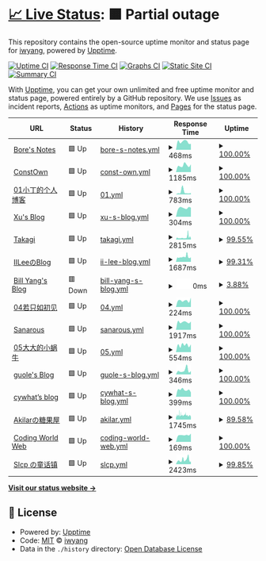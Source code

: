# [📈 Live Status](https://iwyang.github.io/check): <!--live status--> **🟧 Partial outage**

This repository contains the open-source uptime monitor and status page for [iwyang](https://iwyang.github.io), powered by [Upptime](https://github.com/upptime/upptime).

[![Uptime CI](https://github.com/iwyang/check/workflows/Uptime%20CI/badge.svg)](https://github.com/iwyang/check/actions?query=workflow%3A%22Uptime+CI%22)
[![Response Time CI](https://github.com/iwyang/check/workflows/Response%20Time%20CI/badge.svg)](https://github.com/iwyang/check/actions?query=workflow%3A%22Response+Time+CI%22)
[![Graphs CI](https://github.com/iwyang/check/workflows/Graphs%20CI/badge.svg)](https://github.com/iwyang/check/actions?query=workflow%3A%22Graphs+CI%22)
[![Static Site CI](https://github.com/iwyang/check/workflows/Static%20Site%20CI/badge.svg)](https://github.com/iwyang/check/actions?query=workflow%3A%22Static+Site+CI%22)
[![Summary CI](https://github.com/iwyang/check/workflows/Summary%20CI/badge.svg)](https://github.com/iwyang/check/actions?query=workflow%3A%22Summary+CI%22)

With [Upptime](https://upptime.js.org), you can get your own unlimited and free uptime monitor and status page, powered entirely by a GitHub repository. We use [Issues](https://github.com/iwyang/check/issues) as incident reports, [Actions](https://github.com/iwyang/check/actions) as uptime monitors, and [Pages](https://iwyang.github.io/check) for the status page.

<!--start: status pages-->
<!-- This summary is generated by Upptime (https://github.com/upptime/upptime) -->
<!-- Do not edit this manually, your changes will be overwritten -->
<!-- prettier-ignore -->
| URL | Status | History | Response Time | Uptime |
| --- | ------ | ------- | ------------- | ------ |
| <img alt="" src="https://favicons.githubusercontent.com/bore.vip" height="13"> [Bore's Notes](https://bore.vip) | 🟩 Up | [bore-s-notes.yml](https://github.com/iwyang/check/commits/HEAD/history/bore-s-notes.yml) | <details><summary><img alt="Response time graph" src="./graphs/bore-s-notes/response-time-week.png" height="20"> 468ms</summary><br><a href="https://iwyang.github.io/check/history/bore-s-notes"><img alt="Response time 514" src="https://img.shields.io/endpoint?url=https%3A%2F%2Fraw.githubusercontent.com%2Fiwyang%2Fcheck%2FHEAD%2Fapi%2Fbore-s-notes%2Fresponse-time.json"></a><br><a href="https://iwyang.github.io/check/history/bore-s-notes"><img alt="24-hour response time 349" src="https://img.shields.io/endpoint?url=https%3A%2F%2Fraw.githubusercontent.com%2Fiwyang%2Fcheck%2FHEAD%2Fapi%2Fbore-s-notes%2Fresponse-time-day.json"></a><br><a href="https://iwyang.github.io/check/history/bore-s-notes"><img alt="7-day response time 468" src="https://img.shields.io/endpoint?url=https%3A%2F%2Fraw.githubusercontent.com%2Fiwyang%2Fcheck%2FHEAD%2Fapi%2Fbore-s-notes%2Fresponse-time-week.json"></a><br><a href="https://iwyang.github.io/check/history/bore-s-notes"><img alt="30-day response time 470" src="https://img.shields.io/endpoint?url=https%3A%2F%2Fraw.githubusercontent.com%2Fiwyang%2Fcheck%2FHEAD%2Fapi%2Fbore-s-notes%2Fresponse-time-month.json"></a><br><a href="https://iwyang.github.io/check/history/bore-s-notes"><img alt="1-year response time 514" src="https://img.shields.io/endpoint?url=https%3A%2F%2Fraw.githubusercontent.com%2Fiwyang%2Fcheck%2FHEAD%2Fapi%2Fbore-s-notes%2Fresponse-time-year.json"></a></details> | <details><summary><a href="https://iwyang.github.io/check/history/bore-s-notes">100.00%</a></summary><a href="https://iwyang.github.io/check/history/bore-s-notes"><img alt="All-time uptime 99.90%" src="https://img.shields.io/endpoint?url=https%3A%2F%2Fraw.githubusercontent.com%2Fiwyang%2Fcheck%2FHEAD%2Fapi%2Fbore-s-notes%2Fuptime.json"></a><br><a href="https://iwyang.github.io/check/history/bore-s-notes"><img alt="24-hour uptime 100.00%" src="https://img.shields.io/endpoint?url=https%3A%2F%2Fraw.githubusercontent.com%2Fiwyang%2Fcheck%2FHEAD%2Fapi%2Fbore-s-notes%2Fuptime-day.json"></a><br><a href="https://iwyang.github.io/check/history/bore-s-notes"><img alt="7-day uptime 100.00%" src="https://img.shields.io/endpoint?url=https%3A%2F%2Fraw.githubusercontent.com%2Fiwyang%2Fcheck%2FHEAD%2Fapi%2Fbore-s-notes%2Fuptime-week.json"></a><br><a href="https://iwyang.github.io/check/history/bore-s-notes"><img alt="30-day uptime 100.00%" src="https://img.shields.io/endpoint?url=https%3A%2F%2Fraw.githubusercontent.com%2Fiwyang%2Fcheck%2FHEAD%2Fapi%2Fbore-s-notes%2Fuptime-month.json"></a><br><a href="https://iwyang.github.io/check/history/bore-s-notes"><img alt="1-year uptime 99.90%" src="https://img.shields.io/endpoint?url=https%3A%2F%2Fraw.githubusercontent.com%2Fiwyang%2Fcheck%2FHEAD%2Fapi%2Fbore-s-notes%2Fuptime-year.json"></a></details>
| <img alt="" src="https://favicons.githubusercontent.com/blog.juanertu.com" height="13"> [ConstOwn](https://blog.juanertu.com) | 🟩 Up | [const-own.yml](https://github.com/iwyang/check/commits/HEAD/history/const-own.yml) | <details><summary><img alt="Response time graph" src="./graphs/const-own/response-time-week.png" height="20"> 1185ms</summary><br><a href="https://iwyang.github.io/check/history/const-own"><img alt="Response time 1438" src="https://img.shields.io/endpoint?url=https%3A%2F%2Fraw.githubusercontent.com%2Fiwyang%2Fcheck%2FHEAD%2Fapi%2Fconst-own%2Fresponse-time.json"></a><br><a href="https://iwyang.github.io/check/history/const-own"><img alt="24-hour response time 1364" src="https://img.shields.io/endpoint?url=https%3A%2F%2Fraw.githubusercontent.com%2Fiwyang%2Fcheck%2FHEAD%2Fapi%2Fconst-own%2Fresponse-time-day.json"></a><br><a href="https://iwyang.github.io/check/history/const-own"><img alt="7-day response time 1185" src="https://img.shields.io/endpoint?url=https%3A%2F%2Fraw.githubusercontent.com%2Fiwyang%2Fcheck%2FHEAD%2Fapi%2Fconst-own%2Fresponse-time-week.json"></a><br><a href="https://iwyang.github.io/check/history/const-own"><img alt="30-day response time 1400" src="https://img.shields.io/endpoint?url=https%3A%2F%2Fraw.githubusercontent.com%2Fiwyang%2Fcheck%2FHEAD%2Fapi%2Fconst-own%2Fresponse-time-month.json"></a><br><a href="https://iwyang.github.io/check/history/const-own"><img alt="1-year response time 1438" src="https://img.shields.io/endpoint?url=https%3A%2F%2Fraw.githubusercontent.com%2Fiwyang%2Fcheck%2FHEAD%2Fapi%2Fconst-own%2Fresponse-time-year.json"></a></details> | <details><summary><a href="https://iwyang.github.io/check/history/const-own">100.00%</a></summary><a href="https://iwyang.github.io/check/history/const-own"><img alt="All-time uptime 99.96%" src="https://img.shields.io/endpoint?url=https%3A%2F%2Fraw.githubusercontent.com%2Fiwyang%2Fcheck%2FHEAD%2Fapi%2Fconst-own%2Fuptime.json"></a><br><a href="https://iwyang.github.io/check/history/const-own"><img alt="24-hour uptime 100.00%" src="https://img.shields.io/endpoint?url=https%3A%2F%2Fraw.githubusercontent.com%2Fiwyang%2Fcheck%2FHEAD%2Fapi%2Fconst-own%2Fuptime-day.json"></a><br><a href="https://iwyang.github.io/check/history/const-own"><img alt="7-day uptime 100.00%" src="https://img.shields.io/endpoint?url=https%3A%2F%2Fraw.githubusercontent.com%2Fiwyang%2Fcheck%2FHEAD%2Fapi%2Fconst-own%2Fuptime-week.json"></a><br><a href="https://iwyang.github.io/check/history/const-own"><img alt="30-day uptime 100.00%" src="https://img.shields.io/endpoint?url=https%3A%2F%2Fraw.githubusercontent.com%2Fiwyang%2Fcheck%2FHEAD%2Fapi%2Fconst-own%2Fuptime-month.json"></a><br><a href="https://iwyang.github.io/check/history/const-own"><img alt="1-year uptime 99.96%" src="https://img.shields.io/endpoint?url=https%3A%2F%2Fraw.githubusercontent.com%2Fiwyang%2Fcheck%2FHEAD%2Fapi%2Fconst-own%2Fuptime-year.json"></a></details>
| <img alt="" src="https://favicons.githubusercontent.com/tding.top" height="13"> [01小丁的个人博客](https://tding.top) | 🟩 Up | [01.yml](https://github.com/iwyang/check/commits/HEAD/history/01.yml) | <details><summary><img alt="Response time graph" src="./graphs/01/response-time-week.png" height="20"> 783ms</summary><br><a href="https://iwyang.github.io/check/history/01"><img alt="Response time 367" src="https://img.shields.io/endpoint?url=https%3A%2F%2Fraw.githubusercontent.com%2Fiwyang%2Fcheck%2FHEAD%2Fapi%2F01%2Fresponse-time.json"></a><br><a href="https://iwyang.github.io/check/history/01"><img alt="24-hour response time 468" src="https://img.shields.io/endpoint?url=https%3A%2F%2Fraw.githubusercontent.com%2Fiwyang%2Fcheck%2FHEAD%2Fapi%2F01%2Fresponse-time-day.json"></a><br><a href="https://iwyang.github.io/check/history/01"><img alt="7-day response time 783" src="https://img.shields.io/endpoint?url=https%3A%2F%2Fraw.githubusercontent.com%2Fiwyang%2Fcheck%2FHEAD%2Fapi%2F01%2Fresponse-time-week.json"></a><br><a href="https://iwyang.github.io/check/history/01"><img alt="30-day response time 454" src="https://img.shields.io/endpoint?url=https%3A%2F%2Fraw.githubusercontent.com%2Fiwyang%2Fcheck%2FHEAD%2Fapi%2F01%2Fresponse-time-month.json"></a><br><a href="https://iwyang.github.io/check/history/01"><img alt="1-year response time 367" src="https://img.shields.io/endpoint?url=https%3A%2F%2Fraw.githubusercontent.com%2Fiwyang%2Fcheck%2FHEAD%2Fapi%2F01%2Fresponse-time-year.json"></a></details> | <details><summary><a href="https://iwyang.github.io/check/history/01">100.00%</a></summary><a href="https://iwyang.github.io/check/history/01"><img alt="All-time uptime 100.00%" src="https://img.shields.io/endpoint?url=https%3A%2F%2Fraw.githubusercontent.com%2Fiwyang%2Fcheck%2FHEAD%2Fapi%2F01%2Fuptime.json"></a><br><a href="https://iwyang.github.io/check/history/01"><img alt="24-hour uptime 100.00%" src="https://img.shields.io/endpoint?url=https%3A%2F%2Fraw.githubusercontent.com%2Fiwyang%2Fcheck%2FHEAD%2Fapi%2F01%2Fuptime-day.json"></a><br><a href="https://iwyang.github.io/check/history/01"><img alt="7-day uptime 100.00%" src="https://img.shields.io/endpoint?url=https%3A%2F%2Fraw.githubusercontent.com%2Fiwyang%2Fcheck%2FHEAD%2Fapi%2F01%2Fuptime-week.json"></a><br><a href="https://iwyang.github.io/check/history/01"><img alt="30-day uptime 100.00%" src="https://img.shields.io/endpoint?url=https%3A%2F%2Fraw.githubusercontent.com%2Fiwyang%2Fcheck%2FHEAD%2Fapi%2F01%2Fuptime-month.json"></a><br><a href="https://iwyang.github.io/check/history/01"><img alt="1-year uptime 100.00%" src="https://img.shields.io/endpoint?url=https%3A%2F%2Fraw.githubusercontent.com%2Fiwyang%2Fcheck%2FHEAD%2Fapi%2F01%2Fuptime-year.json"></a></details>
| <img alt="" src="https://favicons.githubusercontent.com/hasaik.com" height="13"> [Xu's Blog](https://hasaik.com) | 🟩 Up | [xu-s-blog.yml](https://github.com/iwyang/check/commits/HEAD/history/xu-s-blog.yml) | <details><summary><img alt="Response time graph" src="./graphs/xu-s-blog/response-time-week.png" height="20"> 304ms</summary><br><a href="https://iwyang.github.io/check/history/xu-s-blog"><img alt="Response time 368" src="https://img.shields.io/endpoint?url=https%3A%2F%2Fraw.githubusercontent.com%2Fiwyang%2Fcheck%2FHEAD%2Fapi%2Fxu-s-blog%2Fresponse-time.json"></a><br><a href="https://iwyang.github.io/check/history/xu-s-blog"><img alt="24-hour response time 317" src="https://img.shields.io/endpoint?url=https%3A%2F%2Fraw.githubusercontent.com%2Fiwyang%2Fcheck%2FHEAD%2Fapi%2Fxu-s-blog%2Fresponse-time-day.json"></a><br><a href="https://iwyang.github.io/check/history/xu-s-blog"><img alt="7-day response time 304" src="https://img.shields.io/endpoint?url=https%3A%2F%2Fraw.githubusercontent.com%2Fiwyang%2Fcheck%2FHEAD%2Fapi%2Fxu-s-blog%2Fresponse-time-week.json"></a><br><a href="https://iwyang.github.io/check/history/xu-s-blog"><img alt="30-day response time 298" src="https://img.shields.io/endpoint?url=https%3A%2F%2Fraw.githubusercontent.com%2Fiwyang%2Fcheck%2FHEAD%2Fapi%2Fxu-s-blog%2Fresponse-time-month.json"></a><br><a href="https://iwyang.github.io/check/history/xu-s-blog"><img alt="1-year response time 368" src="https://img.shields.io/endpoint?url=https%3A%2F%2Fraw.githubusercontent.com%2Fiwyang%2Fcheck%2FHEAD%2Fapi%2Fxu-s-blog%2Fresponse-time-year.json"></a></details> | <details><summary><a href="https://iwyang.github.io/check/history/xu-s-blog">100.00%</a></summary><a href="https://iwyang.github.io/check/history/xu-s-blog"><img alt="All-time uptime 99.98%" src="https://img.shields.io/endpoint?url=https%3A%2F%2Fraw.githubusercontent.com%2Fiwyang%2Fcheck%2FHEAD%2Fapi%2Fxu-s-blog%2Fuptime.json"></a><br><a href="https://iwyang.github.io/check/history/xu-s-blog"><img alt="24-hour uptime 100.00%" src="https://img.shields.io/endpoint?url=https%3A%2F%2Fraw.githubusercontent.com%2Fiwyang%2Fcheck%2FHEAD%2Fapi%2Fxu-s-blog%2Fuptime-day.json"></a><br><a href="https://iwyang.github.io/check/history/xu-s-blog"><img alt="7-day uptime 100.00%" src="https://img.shields.io/endpoint?url=https%3A%2F%2Fraw.githubusercontent.com%2Fiwyang%2Fcheck%2FHEAD%2Fapi%2Fxu-s-blog%2Fuptime-week.json"></a><br><a href="https://iwyang.github.io/check/history/xu-s-blog"><img alt="30-day uptime 100.00%" src="https://img.shields.io/endpoint?url=https%3A%2F%2Fraw.githubusercontent.com%2Fiwyang%2Fcheck%2FHEAD%2Fapi%2Fxu-s-blog%2Fuptime-month.json"></a><br><a href="https://iwyang.github.io/check/history/xu-s-blog"><img alt="1-year uptime 99.98%" src="https://img.shields.io/endpoint?url=https%3A%2F%2Fraw.githubusercontent.com%2Fiwyang%2Fcheck%2FHEAD%2Fapi%2Fxu-s-blog%2Fuptime-year.json"></a></details>
| <img alt="" src="https://favicons.githubusercontent.com/lixingyong.com" height="13"> [Takagi](https://lixingyong.com) | 🟩 Up | [takagi.yml](https://github.com/iwyang/check/commits/HEAD/history/takagi.yml) | <details><summary><img alt="Response time graph" src="./graphs/takagi/response-time-week.png" height="20"> 2815ms</summary><br><a href="https://iwyang.github.io/check/history/takagi"><img alt="Response time 2154" src="https://img.shields.io/endpoint?url=https%3A%2F%2Fraw.githubusercontent.com%2Fiwyang%2Fcheck%2FHEAD%2Fapi%2Ftakagi%2Fresponse-time.json"></a><br><a href="https://iwyang.github.io/check/history/takagi"><img alt="24-hour response time 1714" src="https://img.shields.io/endpoint?url=https%3A%2F%2Fraw.githubusercontent.com%2Fiwyang%2Fcheck%2FHEAD%2Fapi%2Ftakagi%2Fresponse-time-day.json"></a><br><a href="https://iwyang.github.io/check/history/takagi"><img alt="7-day response time 2815" src="https://img.shields.io/endpoint?url=https%3A%2F%2Fraw.githubusercontent.com%2Fiwyang%2Fcheck%2FHEAD%2Fapi%2Ftakagi%2Fresponse-time-week.json"></a><br><a href="https://iwyang.github.io/check/history/takagi"><img alt="30-day response time 2261" src="https://img.shields.io/endpoint?url=https%3A%2F%2Fraw.githubusercontent.com%2Fiwyang%2Fcheck%2FHEAD%2Fapi%2Ftakagi%2Fresponse-time-month.json"></a><br><a href="https://iwyang.github.io/check/history/takagi"><img alt="1-year response time 2154" src="https://img.shields.io/endpoint?url=https%3A%2F%2Fraw.githubusercontent.com%2Fiwyang%2Fcheck%2FHEAD%2Fapi%2Ftakagi%2Fresponse-time-year.json"></a></details> | <details><summary><a href="https://iwyang.github.io/check/history/takagi">99.55%</a></summary><a href="https://iwyang.github.io/check/history/takagi"><img alt="All-time uptime 97.31%" src="https://img.shields.io/endpoint?url=https%3A%2F%2Fraw.githubusercontent.com%2Fiwyang%2Fcheck%2FHEAD%2Fapi%2Ftakagi%2Fuptime.json"></a><br><a href="https://iwyang.github.io/check/history/takagi"><img alt="24-hour uptime 100.00%" src="https://img.shields.io/endpoint?url=https%3A%2F%2Fraw.githubusercontent.com%2Fiwyang%2Fcheck%2FHEAD%2Fapi%2Ftakagi%2Fuptime-day.json"></a><br><a href="https://iwyang.github.io/check/history/takagi"><img alt="7-day uptime 99.55%" src="https://img.shields.io/endpoint?url=https%3A%2F%2Fraw.githubusercontent.com%2Fiwyang%2Fcheck%2FHEAD%2Fapi%2Ftakagi%2Fuptime-week.json"></a><br><a href="https://iwyang.github.io/check/history/takagi"><img alt="30-day uptime 99.39%" src="https://img.shields.io/endpoint?url=https%3A%2F%2Fraw.githubusercontent.com%2Fiwyang%2Fcheck%2FHEAD%2Fapi%2Ftakagi%2Fuptime-month.json"></a><br><a href="https://iwyang.github.io/check/history/takagi"><img alt="1-year uptime 97.31%" src="https://img.shields.io/endpoint?url=https%3A%2F%2Fraw.githubusercontent.com%2Fiwyang%2Fcheck%2FHEAD%2Fapi%2Ftakagi%2Fuptime-year.json"></a></details>
| <img alt="" src="https://favicons.githubusercontent.com/www.iilee.cn" height="13"> [IILeeのBlog](https://www.iilee.cn) | 🟩 Up | [ii-lee-blog.yml](https://github.com/iwyang/check/commits/HEAD/history/ii-lee-blog.yml) | <details><summary><img alt="Response time graph" src="./graphs/ii-lee-blog/response-time-week.png" height="20"> 1687ms</summary><br><a href="https://iwyang.github.io/check/history/ii-lee-blog"><img alt="Response time 1860" src="https://img.shields.io/endpoint?url=https%3A%2F%2Fraw.githubusercontent.com%2Fiwyang%2Fcheck%2FHEAD%2Fapi%2Fii-lee-blog%2Fresponse-time.json"></a><br><a href="https://iwyang.github.io/check/history/ii-lee-blog"><img alt="24-hour response time 1552" src="https://img.shields.io/endpoint?url=https%3A%2F%2Fraw.githubusercontent.com%2Fiwyang%2Fcheck%2FHEAD%2Fapi%2Fii-lee-blog%2Fresponse-time-day.json"></a><br><a href="https://iwyang.github.io/check/history/ii-lee-blog"><img alt="7-day response time 1687" src="https://img.shields.io/endpoint?url=https%3A%2F%2Fraw.githubusercontent.com%2Fiwyang%2Fcheck%2FHEAD%2Fapi%2Fii-lee-blog%2Fresponse-time-week.json"></a><br><a href="https://iwyang.github.io/check/history/ii-lee-blog"><img alt="30-day response time 1831" src="https://img.shields.io/endpoint?url=https%3A%2F%2Fraw.githubusercontent.com%2Fiwyang%2Fcheck%2FHEAD%2Fapi%2Fii-lee-blog%2Fresponse-time-month.json"></a><br><a href="https://iwyang.github.io/check/history/ii-lee-blog"><img alt="1-year response time 1860" src="https://img.shields.io/endpoint?url=https%3A%2F%2Fraw.githubusercontent.com%2Fiwyang%2Fcheck%2FHEAD%2Fapi%2Fii-lee-blog%2Fresponse-time-year.json"></a></details> | <details><summary><a href="https://iwyang.github.io/check/history/ii-lee-blog">99.31%</a></summary><a href="https://iwyang.github.io/check/history/ii-lee-blog"><img alt="All-time uptime 99.72%" src="https://img.shields.io/endpoint?url=https%3A%2F%2Fraw.githubusercontent.com%2Fiwyang%2Fcheck%2FHEAD%2Fapi%2Fii-lee-blog%2Fuptime.json"></a><br><a href="https://iwyang.github.io/check/history/ii-lee-blog"><img alt="24-hour uptime 100.00%" src="https://img.shields.io/endpoint?url=https%3A%2F%2Fraw.githubusercontent.com%2Fiwyang%2Fcheck%2FHEAD%2Fapi%2Fii-lee-blog%2Fuptime-day.json"></a><br><a href="https://iwyang.github.io/check/history/ii-lee-blog"><img alt="7-day uptime 99.31%" src="https://img.shields.io/endpoint?url=https%3A%2F%2Fraw.githubusercontent.com%2Fiwyang%2Fcheck%2FHEAD%2Fapi%2Fii-lee-blog%2Fuptime-week.json"></a><br><a href="https://iwyang.github.io/check/history/ii-lee-blog"><img alt="30-day uptime 99.76%" src="https://img.shields.io/endpoint?url=https%3A%2F%2Fraw.githubusercontent.com%2Fiwyang%2Fcheck%2FHEAD%2Fapi%2Fii-lee-blog%2Fuptime-month.json"></a><br><a href="https://iwyang.github.io/check/history/ii-lee-blog"><img alt="1-year uptime 99.72%" src="https://img.shields.io/endpoint?url=https%3A%2F%2Fraw.githubusercontent.com%2Fiwyang%2Fcheck%2FHEAD%2Fapi%2Fii-lee-blog%2Fuptime-year.json"></a></details>
| <img alt="" src="https://favicons.githubusercontent.com/blog.bill.moe" height="13"> [Bill Yang's Blog](https://blog.bill.moe) | 🟥 Down | [bill-yang-s-blog.yml](https://github.com/iwyang/check/commits/HEAD/history/bill-yang-s-blog.yml) | <details><summary><img alt="Response time graph" src="./graphs/bill-yang-s-blog/response-time-week.png" height="20"> 0ms</summary><br><a href="https://iwyang.github.io/check/history/bill-yang-s-blog"><img alt="Response time 1227" src="https://img.shields.io/endpoint?url=https%3A%2F%2Fraw.githubusercontent.com%2Fiwyang%2Fcheck%2FHEAD%2Fapi%2Fbill-yang-s-blog%2Fresponse-time.json"></a><br><a href="https://iwyang.github.io/check/history/bill-yang-s-blog"><img alt="24-hour response time 0" src="https://img.shields.io/endpoint?url=https%3A%2F%2Fraw.githubusercontent.com%2Fiwyang%2Fcheck%2FHEAD%2Fapi%2Fbill-yang-s-blog%2Fresponse-time-day.json"></a><br><a href="https://iwyang.github.io/check/history/bill-yang-s-blog"><img alt="7-day response time 0" src="https://img.shields.io/endpoint?url=https%3A%2F%2Fraw.githubusercontent.com%2Fiwyang%2Fcheck%2FHEAD%2Fapi%2Fbill-yang-s-blog%2Fresponse-time-week.json"></a><br><a href="https://iwyang.github.io/check/history/bill-yang-s-blog"><img alt="30-day response time 1235" src="https://img.shields.io/endpoint?url=https%3A%2F%2Fraw.githubusercontent.com%2Fiwyang%2Fcheck%2FHEAD%2Fapi%2Fbill-yang-s-blog%2Fresponse-time-month.json"></a><br><a href="https://iwyang.github.io/check/history/bill-yang-s-blog"><img alt="1-year response time 1227" src="https://img.shields.io/endpoint?url=https%3A%2F%2Fraw.githubusercontent.com%2Fiwyang%2Fcheck%2FHEAD%2Fapi%2Fbill-yang-s-blog%2Fresponse-time-year.json"></a></details> | <details><summary><a href="https://iwyang.github.io/check/history/bill-yang-s-blog">3.88%</a></summary><a href="https://iwyang.github.io/check/history/bill-yang-s-blog"><img alt="All-time uptime 79.70%" src="https://img.shields.io/endpoint?url=https%3A%2F%2Fraw.githubusercontent.com%2Fiwyang%2Fcheck%2FHEAD%2Fapi%2Fbill-yang-s-blog%2Fuptime.json"></a><br><a href="https://iwyang.github.io/check/history/bill-yang-s-blog"><img alt="24-hour uptime 0.00%" src="https://img.shields.io/endpoint?url=https%3A%2F%2Fraw.githubusercontent.com%2Fiwyang%2Fcheck%2FHEAD%2Fapi%2Fbill-yang-s-blog%2Fuptime-day.json"></a><br><a href="https://iwyang.github.io/check/history/bill-yang-s-blog"><img alt="7-day uptime 3.88%" src="https://img.shields.io/endpoint?url=https%3A%2F%2Fraw.githubusercontent.com%2Fiwyang%2Fcheck%2FHEAD%2Fapi%2Fbill-yang-s-blog%2Fuptime-week.json"></a><br><a href="https://iwyang.github.io/check/history/bill-yang-s-blog"><img alt="30-day uptime 77.88%" src="https://img.shields.io/endpoint?url=https%3A%2F%2Fraw.githubusercontent.com%2Fiwyang%2Fcheck%2FHEAD%2Fapi%2Fbill-yang-s-blog%2Fuptime-month.json"></a><br><a href="https://iwyang.github.io/check/history/bill-yang-s-blog"><img alt="1-year uptime 79.70%" src="https://img.shields.io/endpoint?url=https%3A%2F%2Fraw.githubusercontent.com%2Fiwyang%2Fcheck%2FHEAD%2Fapi%2Fbill-yang-s-blog%2Fuptime-year.json"></a></details>
| <img alt="" src="https://favicons.githubusercontent.com/joyli.net.cn" height="13"> [04若只如初见](https://joyli.net.cn) | 🟩 Up | [04.yml](https://github.com/iwyang/check/commits/HEAD/history/04.yml) | <details><summary><img alt="Response time graph" src="./graphs/04/response-time-week.png" height="20"> 224ms</summary><br><a href="https://iwyang.github.io/check/history/04"><img alt="Response time 317" src="https://img.shields.io/endpoint?url=https%3A%2F%2Fraw.githubusercontent.com%2Fiwyang%2Fcheck%2FHEAD%2Fapi%2F04%2Fresponse-time.json"></a><br><a href="https://iwyang.github.io/check/history/04"><img alt="24-hour response time 317" src="https://img.shields.io/endpoint?url=https%3A%2F%2Fraw.githubusercontent.com%2Fiwyang%2Fcheck%2FHEAD%2Fapi%2F04%2Fresponse-time-day.json"></a><br><a href="https://iwyang.github.io/check/history/04"><img alt="7-day response time 224" src="https://img.shields.io/endpoint?url=https%3A%2F%2Fraw.githubusercontent.com%2Fiwyang%2Fcheck%2FHEAD%2Fapi%2F04%2Fresponse-time-week.json"></a><br><a href="https://iwyang.github.io/check/history/04"><img alt="30-day response time 330" src="https://img.shields.io/endpoint?url=https%3A%2F%2Fraw.githubusercontent.com%2Fiwyang%2Fcheck%2FHEAD%2Fapi%2F04%2Fresponse-time-month.json"></a><br><a href="https://iwyang.github.io/check/history/04"><img alt="1-year response time 317" src="https://img.shields.io/endpoint?url=https%3A%2F%2Fraw.githubusercontent.com%2Fiwyang%2Fcheck%2FHEAD%2Fapi%2F04%2Fresponse-time-year.json"></a></details> | <details><summary><a href="https://iwyang.github.io/check/history/04">100.00%</a></summary><a href="https://iwyang.github.io/check/history/04"><img alt="All-time uptime 100.00%" src="https://img.shields.io/endpoint?url=https%3A%2F%2Fraw.githubusercontent.com%2Fiwyang%2Fcheck%2FHEAD%2Fapi%2F04%2Fuptime.json"></a><br><a href="https://iwyang.github.io/check/history/04"><img alt="24-hour uptime 100.00%" src="https://img.shields.io/endpoint?url=https%3A%2F%2Fraw.githubusercontent.com%2Fiwyang%2Fcheck%2FHEAD%2Fapi%2F04%2Fuptime-day.json"></a><br><a href="https://iwyang.github.io/check/history/04"><img alt="7-day uptime 100.00%" src="https://img.shields.io/endpoint?url=https%3A%2F%2Fraw.githubusercontent.com%2Fiwyang%2Fcheck%2FHEAD%2Fapi%2F04%2Fuptime-week.json"></a><br><a href="https://iwyang.github.io/check/history/04"><img alt="30-day uptime 100.00%" src="https://img.shields.io/endpoint?url=https%3A%2F%2Fraw.githubusercontent.com%2Fiwyang%2Fcheck%2FHEAD%2Fapi%2F04%2Fuptime-month.json"></a><br><a href="https://iwyang.github.io/check/history/04"><img alt="1-year uptime 100.00%" src="https://img.shields.io/endpoint?url=https%3A%2F%2Fraw.githubusercontent.com%2Fiwyang%2Fcheck%2FHEAD%2Fapi%2F04%2Fuptime-year.json"></a></details>
| <img alt="" src="https://favicons.githubusercontent.com/bestzuo.cn" height="13"> [Sanarous](https://bestzuo.cn) | 🟩 Up | [sanarous.yml](https://github.com/iwyang/check/commits/HEAD/history/sanarous.yml) | <details><summary><img alt="Response time graph" src="./graphs/sanarous/response-time-week.png" height="20"> 1917ms</summary><br><a href="https://iwyang.github.io/check/history/sanarous"><img alt="Response time 1980" src="https://img.shields.io/endpoint?url=https%3A%2F%2Fraw.githubusercontent.com%2Fiwyang%2Fcheck%2FHEAD%2Fapi%2Fsanarous%2Fresponse-time.json"></a><br><a href="https://iwyang.github.io/check/history/sanarous"><img alt="24-hour response time 2022" src="https://img.shields.io/endpoint?url=https%3A%2F%2Fraw.githubusercontent.com%2Fiwyang%2Fcheck%2FHEAD%2Fapi%2Fsanarous%2Fresponse-time-day.json"></a><br><a href="https://iwyang.github.io/check/history/sanarous"><img alt="7-day response time 1917" src="https://img.shields.io/endpoint?url=https%3A%2F%2Fraw.githubusercontent.com%2Fiwyang%2Fcheck%2FHEAD%2Fapi%2Fsanarous%2Fresponse-time-week.json"></a><br><a href="https://iwyang.github.io/check/history/sanarous"><img alt="30-day response time 2015" src="https://img.shields.io/endpoint?url=https%3A%2F%2Fraw.githubusercontent.com%2Fiwyang%2Fcheck%2FHEAD%2Fapi%2Fsanarous%2Fresponse-time-month.json"></a><br><a href="https://iwyang.github.io/check/history/sanarous"><img alt="1-year response time 1980" src="https://img.shields.io/endpoint?url=https%3A%2F%2Fraw.githubusercontent.com%2Fiwyang%2Fcheck%2FHEAD%2Fapi%2Fsanarous%2Fresponse-time-year.json"></a></details> | <details><summary><a href="https://iwyang.github.io/check/history/sanarous">100.00%</a></summary><a href="https://iwyang.github.io/check/history/sanarous"><img alt="All-time uptime 99.90%" src="https://img.shields.io/endpoint?url=https%3A%2F%2Fraw.githubusercontent.com%2Fiwyang%2Fcheck%2FHEAD%2Fapi%2Fsanarous%2Fuptime.json"></a><br><a href="https://iwyang.github.io/check/history/sanarous"><img alt="24-hour uptime 100.00%" src="https://img.shields.io/endpoint?url=https%3A%2F%2Fraw.githubusercontent.com%2Fiwyang%2Fcheck%2FHEAD%2Fapi%2Fsanarous%2Fuptime-day.json"></a><br><a href="https://iwyang.github.io/check/history/sanarous"><img alt="7-day uptime 100.00%" src="https://img.shields.io/endpoint?url=https%3A%2F%2Fraw.githubusercontent.com%2Fiwyang%2Fcheck%2FHEAD%2Fapi%2Fsanarous%2Fuptime-week.json"></a><br><a href="https://iwyang.github.io/check/history/sanarous"><img alt="30-day uptime 99.89%" src="https://img.shields.io/endpoint?url=https%3A%2F%2Fraw.githubusercontent.com%2Fiwyang%2Fcheck%2FHEAD%2Fapi%2Fsanarous%2Fuptime-month.json"></a><br><a href="https://iwyang.github.io/check/history/sanarous"><img alt="1-year uptime 99.90%" src="https://img.shields.io/endpoint?url=https%3A%2F%2Fraw.githubusercontent.com%2Fiwyang%2Fcheck%2FHEAD%2Fapi%2Fsanarous%2Fuptime-year.json"></a></details>
| <img alt="" src="https://favicons.githubusercontent.com/eallion.com" height="13"> [05大大的小蜗牛](https://eallion.com) | 🟩 Up | [05.yml](https://github.com/iwyang/check/commits/HEAD/history/05.yml) | <details><summary><img alt="Response time graph" src="./graphs/05/response-time-week.png" height="20"> 554ms</summary><br><a href="https://iwyang.github.io/check/history/05"><img alt="Response time 397" src="https://img.shields.io/endpoint?url=https%3A%2F%2Fraw.githubusercontent.com%2Fiwyang%2Fcheck%2FHEAD%2Fapi%2F05%2Fresponse-time.json"></a><br><a href="https://iwyang.github.io/check/history/05"><img alt="24-hour response time 602" src="https://img.shields.io/endpoint?url=https%3A%2F%2Fraw.githubusercontent.com%2Fiwyang%2Fcheck%2FHEAD%2Fapi%2F05%2Fresponse-time-day.json"></a><br><a href="https://iwyang.github.io/check/history/05"><img alt="7-day response time 554" src="https://img.shields.io/endpoint?url=https%3A%2F%2Fraw.githubusercontent.com%2Fiwyang%2Fcheck%2FHEAD%2Fapi%2F05%2Fresponse-time-week.json"></a><br><a href="https://iwyang.github.io/check/history/05"><img alt="30-day response time 322" src="https://img.shields.io/endpoint?url=https%3A%2F%2Fraw.githubusercontent.com%2Fiwyang%2Fcheck%2FHEAD%2Fapi%2F05%2Fresponse-time-month.json"></a><br><a href="https://iwyang.github.io/check/history/05"><img alt="1-year response time 397" src="https://img.shields.io/endpoint?url=https%3A%2F%2Fraw.githubusercontent.com%2Fiwyang%2Fcheck%2FHEAD%2Fapi%2F05%2Fresponse-time-year.json"></a></details> | <details><summary><a href="https://iwyang.github.io/check/history/05">100.00%</a></summary><a href="https://iwyang.github.io/check/history/05"><img alt="All-time uptime 99.98%" src="https://img.shields.io/endpoint?url=https%3A%2F%2Fraw.githubusercontent.com%2Fiwyang%2Fcheck%2FHEAD%2Fapi%2F05%2Fuptime.json"></a><br><a href="https://iwyang.github.io/check/history/05"><img alt="24-hour uptime 100.00%" src="https://img.shields.io/endpoint?url=https%3A%2F%2Fraw.githubusercontent.com%2Fiwyang%2Fcheck%2FHEAD%2Fapi%2F05%2Fuptime-day.json"></a><br><a href="https://iwyang.github.io/check/history/05"><img alt="7-day uptime 100.00%" src="https://img.shields.io/endpoint?url=https%3A%2F%2Fraw.githubusercontent.com%2Fiwyang%2Fcheck%2FHEAD%2Fapi%2F05%2Fuptime-week.json"></a><br><a href="https://iwyang.github.io/check/history/05"><img alt="30-day uptime 100.00%" src="https://img.shields.io/endpoint?url=https%3A%2F%2Fraw.githubusercontent.com%2Fiwyang%2Fcheck%2FHEAD%2Fapi%2F05%2Fuptime-month.json"></a><br><a href="https://iwyang.github.io/check/history/05"><img alt="1-year uptime 99.98%" src="https://img.shields.io/endpoint?url=https%3A%2F%2Fraw.githubusercontent.com%2Fiwyang%2Fcheck%2FHEAD%2Fapi%2F05%2Fuptime-year.json"></a></details>
| <img alt="" src="https://favicons.githubusercontent.com/guole.fun" height="13"> [guole's Blog](https://guole.fun) | 🟩 Up | [guole-s-blog.yml](https://github.com/iwyang/check/commits/HEAD/history/guole-s-blog.yml) | <details><summary><img alt="Response time graph" src="./graphs/guole-s-blog/response-time-week.png" height="20"> 346ms</summary><br><a href="https://iwyang.github.io/check/history/guole-s-blog"><img alt="Response time 316" src="https://img.shields.io/endpoint?url=https%3A%2F%2Fraw.githubusercontent.com%2Fiwyang%2Fcheck%2FHEAD%2Fapi%2Fguole-s-blog%2Fresponse-time.json"></a><br><a href="https://iwyang.github.io/check/history/guole-s-blog"><img alt="24-hour response time 284" src="https://img.shields.io/endpoint?url=https%3A%2F%2Fraw.githubusercontent.com%2Fiwyang%2Fcheck%2FHEAD%2Fapi%2Fguole-s-blog%2Fresponse-time-day.json"></a><br><a href="https://iwyang.github.io/check/history/guole-s-blog"><img alt="7-day response time 346" src="https://img.shields.io/endpoint?url=https%3A%2F%2Fraw.githubusercontent.com%2Fiwyang%2Fcheck%2FHEAD%2Fapi%2Fguole-s-blog%2Fresponse-time-week.json"></a><br><a href="https://iwyang.github.io/check/history/guole-s-blog"><img alt="30-day response time 274" src="https://img.shields.io/endpoint?url=https%3A%2F%2Fraw.githubusercontent.com%2Fiwyang%2Fcheck%2FHEAD%2Fapi%2Fguole-s-blog%2Fresponse-time-month.json"></a><br><a href="https://iwyang.github.io/check/history/guole-s-blog"><img alt="1-year response time 316" src="https://img.shields.io/endpoint?url=https%3A%2F%2Fraw.githubusercontent.com%2Fiwyang%2Fcheck%2FHEAD%2Fapi%2Fguole-s-blog%2Fresponse-time-year.json"></a></details> | <details><summary><a href="https://iwyang.github.io/check/history/guole-s-blog">100.00%</a></summary><a href="https://iwyang.github.io/check/history/guole-s-blog"><img alt="All-time uptime 100.00%" src="https://img.shields.io/endpoint?url=https%3A%2F%2Fraw.githubusercontent.com%2Fiwyang%2Fcheck%2FHEAD%2Fapi%2Fguole-s-blog%2Fuptime.json"></a><br><a href="https://iwyang.github.io/check/history/guole-s-blog"><img alt="24-hour uptime 100.00%" src="https://img.shields.io/endpoint?url=https%3A%2F%2Fraw.githubusercontent.com%2Fiwyang%2Fcheck%2FHEAD%2Fapi%2Fguole-s-blog%2Fuptime-day.json"></a><br><a href="https://iwyang.github.io/check/history/guole-s-blog"><img alt="7-day uptime 100.00%" src="https://img.shields.io/endpoint?url=https%3A%2F%2Fraw.githubusercontent.com%2Fiwyang%2Fcheck%2FHEAD%2Fapi%2Fguole-s-blog%2Fuptime-week.json"></a><br><a href="https://iwyang.github.io/check/history/guole-s-blog"><img alt="30-day uptime 100.00%" src="https://img.shields.io/endpoint?url=https%3A%2F%2Fraw.githubusercontent.com%2Fiwyang%2Fcheck%2FHEAD%2Fapi%2Fguole-s-blog%2Fuptime-month.json"></a><br><a href="https://iwyang.github.io/check/history/guole-s-blog"><img alt="1-year uptime 100.00%" src="https://img.shields.io/endpoint?url=https%3A%2F%2Fraw.githubusercontent.com%2Fiwyang%2Fcheck%2FHEAD%2Fapi%2Fguole-s-blog%2Fuptime-year.json"></a></details>
| <img alt="" src="https://favicons.githubusercontent.com/cywhat.cn" height="13"> [cywhat’s blog](https://cywhat.cn) | 🟩 Up | [cywhat-s-blog.yml](https://github.com/iwyang/check/commits/HEAD/history/cywhat-s-blog.yml) | <details><summary><img alt="Response time graph" src="./graphs/cywhat-s-blog/response-time-week.png" height="20"> 399ms</summary><br><a href="https://iwyang.github.io/check/history/cywhat-s-blog"><img alt="Response time 415" src="https://img.shields.io/endpoint?url=https%3A%2F%2Fraw.githubusercontent.com%2Fiwyang%2Fcheck%2FHEAD%2Fapi%2Fcywhat-s-blog%2Fresponse-time.json"></a><br><a href="https://iwyang.github.io/check/history/cywhat-s-blog"><img alt="24-hour response time 256" src="https://img.shields.io/endpoint?url=https%3A%2F%2Fraw.githubusercontent.com%2Fiwyang%2Fcheck%2FHEAD%2Fapi%2Fcywhat-s-blog%2Fresponse-time-day.json"></a><br><a href="https://iwyang.github.io/check/history/cywhat-s-blog"><img alt="7-day response time 399" src="https://img.shields.io/endpoint?url=https%3A%2F%2Fraw.githubusercontent.com%2Fiwyang%2Fcheck%2FHEAD%2Fapi%2Fcywhat-s-blog%2Fresponse-time-week.json"></a><br><a href="https://iwyang.github.io/check/history/cywhat-s-blog"><img alt="30-day response time 402" src="https://img.shields.io/endpoint?url=https%3A%2F%2Fraw.githubusercontent.com%2Fiwyang%2Fcheck%2FHEAD%2Fapi%2Fcywhat-s-blog%2Fresponse-time-month.json"></a><br><a href="https://iwyang.github.io/check/history/cywhat-s-blog"><img alt="1-year response time 415" src="https://img.shields.io/endpoint?url=https%3A%2F%2Fraw.githubusercontent.com%2Fiwyang%2Fcheck%2FHEAD%2Fapi%2Fcywhat-s-blog%2Fresponse-time-year.json"></a></details> | <details><summary><a href="https://iwyang.github.io/check/history/cywhat-s-blog">100.00%</a></summary><a href="https://iwyang.github.io/check/history/cywhat-s-blog"><img alt="All-time uptime 92.22%" src="https://img.shields.io/endpoint?url=https%3A%2F%2Fraw.githubusercontent.com%2Fiwyang%2Fcheck%2FHEAD%2Fapi%2Fcywhat-s-blog%2Fuptime.json"></a><br><a href="https://iwyang.github.io/check/history/cywhat-s-blog"><img alt="24-hour uptime 100.00%" src="https://img.shields.io/endpoint?url=https%3A%2F%2Fraw.githubusercontent.com%2Fiwyang%2Fcheck%2FHEAD%2Fapi%2Fcywhat-s-blog%2Fuptime-day.json"></a><br><a href="https://iwyang.github.io/check/history/cywhat-s-blog"><img alt="7-day uptime 100.00%" src="https://img.shields.io/endpoint?url=https%3A%2F%2Fraw.githubusercontent.com%2Fiwyang%2Fcheck%2FHEAD%2Fapi%2Fcywhat-s-blog%2Fuptime-week.json"></a><br><a href="https://iwyang.github.io/check/history/cywhat-s-blog"><img alt="30-day uptime 100.00%" src="https://img.shields.io/endpoint?url=https%3A%2F%2Fraw.githubusercontent.com%2Fiwyang%2Fcheck%2FHEAD%2Fapi%2Fcywhat-s-blog%2Fuptime-month.json"></a><br><a href="https://iwyang.github.io/check/history/cywhat-s-blog"><img alt="1-year uptime 92.22%" src="https://img.shields.io/endpoint?url=https%3A%2F%2Fraw.githubusercontent.com%2Fiwyang%2Fcheck%2FHEAD%2Fapi%2Fcywhat-s-blog%2Fuptime-year.json"></a></details>
| <img alt="" src="https://favicons.githubusercontent.com/akilar.top" height="13"> [Akilarの糖果屋](https://akilar.top) | 🟩 Up | [akilar.yml](https://github.com/iwyang/check/commits/HEAD/history/akilar.yml) | <details><summary><img alt="Response time graph" src="./graphs/akilar/response-time-week.png" height="20"> 1745ms</summary><br><a href="https://iwyang.github.io/check/history/akilar"><img alt="Response time 1667" src="https://img.shields.io/endpoint?url=https%3A%2F%2Fraw.githubusercontent.com%2Fiwyang%2Fcheck%2FHEAD%2Fapi%2Fakilar%2Fresponse-time.json"></a><br><a href="https://iwyang.github.io/check/history/akilar"><img alt="24-hour response time 1509" src="https://img.shields.io/endpoint?url=https%3A%2F%2Fraw.githubusercontent.com%2Fiwyang%2Fcheck%2FHEAD%2Fapi%2Fakilar%2Fresponse-time-day.json"></a><br><a href="https://iwyang.github.io/check/history/akilar"><img alt="7-day response time 1745" src="https://img.shields.io/endpoint?url=https%3A%2F%2Fraw.githubusercontent.com%2Fiwyang%2Fcheck%2FHEAD%2Fapi%2Fakilar%2Fresponse-time-week.json"></a><br><a href="https://iwyang.github.io/check/history/akilar"><img alt="30-day response time 1663" src="https://img.shields.io/endpoint?url=https%3A%2F%2Fraw.githubusercontent.com%2Fiwyang%2Fcheck%2FHEAD%2Fapi%2Fakilar%2Fresponse-time-month.json"></a><br><a href="https://iwyang.github.io/check/history/akilar"><img alt="1-year response time 1667" src="https://img.shields.io/endpoint?url=https%3A%2F%2Fraw.githubusercontent.com%2Fiwyang%2Fcheck%2FHEAD%2Fapi%2Fakilar%2Fresponse-time-year.json"></a></details> | <details><summary><a href="https://iwyang.github.io/check/history/akilar">89.58%</a></summary><a href="https://iwyang.github.io/check/history/akilar"><img alt="All-time uptime 96.22%" src="https://img.shields.io/endpoint?url=https%3A%2F%2Fraw.githubusercontent.com%2Fiwyang%2Fcheck%2FHEAD%2Fapi%2Fakilar%2Fuptime.json"></a><br><a href="https://iwyang.github.io/check/history/akilar"><img alt="24-hour uptime 41.08%" src="https://img.shields.io/endpoint?url=https%3A%2F%2Fraw.githubusercontent.com%2Fiwyang%2Fcheck%2FHEAD%2Fapi%2Fakilar%2Fuptime-day.json"></a><br><a href="https://iwyang.github.io/check/history/akilar"><img alt="7-day uptime 89.58%" src="https://img.shields.io/endpoint?url=https%3A%2F%2Fraw.githubusercontent.com%2Fiwyang%2Fcheck%2FHEAD%2Fapi%2Fakilar%2Fuptime-week.json"></a><br><a href="https://iwyang.github.io/check/history/akilar"><img alt="30-day uptime 96.07%" src="https://img.shields.io/endpoint?url=https%3A%2F%2Fraw.githubusercontent.com%2Fiwyang%2Fcheck%2FHEAD%2Fapi%2Fakilar%2Fuptime-month.json"></a><br><a href="https://iwyang.github.io/check/history/akilar"><img alt="1-year uptime 96.22%" src="https://img.shields.io/endpoint?url=https%3A%2F%2Fraw.githubusercontent.com%2Fiwyang%2Fcheck%2FHEAD%2Fapi%2Fakilar%2Fuptime-year.json"></a></details>
| <img alt="" src="https://favicons.githubusercontent.com/codingworldweb.blogspot.com" height="13"> [Coding World Web](https://codingworldweb.blogspot.com/) | 🟩 Up | [coding-world-web.yml](https://github.com/iwyang/check/commits/HEAD/history/coding-world-web.yml) | <details><summary><img alt="Response time graph" src="./graphs/coding-world-web/response-time-week.png" height="20"> 169ms</summary><br><a href="https://iwyang.github.io/check/history/coding-world-web"><img alt="Response time 176" src="https://img.shields.io/endpoint?url=https%3A%2F%2Fraw.githubusercontent.com%2Fiwyang%2Fcheck%2FHEAD%2Fapi%2Fcoding-world-web%2Fresponse-time.json"></a><br><a href="https://iwyang.github.io/check/history/coding-world-web"><img alt="24-hour response time 204" src="https://img.shields.io/endpoint?url=https%3A%2F%2Fraw.githubusercontent.com%2Fiwyang%2Fcheck%2FHEAD%2Fapi%2Fcoding-world-web%2Fresponse-time-day.json"></a><br><a href="https://iwyang.github.io/check/history/coding-world-web"><img alt="7-day response time 169" src="https://img.shields.io/endpoint?url=https%3A%2F%2Fraw.githubusercontent.com%2Fiwyang%2Fcheck%2FHEAD%2Fapi%2Fcoding-world-web%2Fresponse-time-week.json"></a><br><a href="https://iwyang.github.io/check/history/coding-world-web"><img alt="30-day response time 178" src="https://img.shields.io/endpoint?url=https%3A%2F%2Fraw.githubusercontent.com%2Fiwyang%2Fcheck%2FHEAD%2Fapi%2Fcoding-world-web%2Fresponse-time-month.json"></a><br><a href="https://iwyang.github.io/check/history/coding-world-web"><img alt="1-year response time 176" src="https://img.shields.io/endpoint?url=https%3A%2F%2Fraw.githubusercontent.com%2Fiwyang%2Fcheck%2FHEAD%2Fapi%2Fcoding-world-web%2Fresponse-time-year.json"></a></details> | <details><summary><a href="https://iwyang.github.io/check/history/coding-world-web">100.00%</a></summary><a href="https://iwyang.github.io/check/history/coding-world-web"><img alt="All-time uptime 100.00%" src="https://img.shields.io/endpoint?url=https%3A%2F%2Fraw.githubusercontent.com%2Fiwyang%2Fcheck%2FHEAD%2Fapi%2Fcoding-world-web%2Fuptime.json"></a><br><a href="https://iwyang.github.io/check/history/coding-world-web"><img alt="24-hour uptime 100.00%" src="https://img.shields.io/endpoint?url=https%3A%2F%2Fraw.githubusercontent.com%2Fiwyang%2Fcheck%2FHEAD%2Fapi%2Fcoding-world-web%2Fuptime-day.json"></a><br><a href="https://iwyang.github.io/check/history/coding-world-web"><img alt="7-day uptime 100.00%" src="https://img.shields.io/endpoint?url=https%3A%2F%2Fraw.githubusercontent.com%2Fiwyang%2Fcheck%2FHEAD%2Fapi%2Fcoding-world-web%2Fuptime-week.json"></a><br><a href="https://iwyang.github.io/check/history/coding-world-web"><img alt="30-day uptime 100.00%" src="https://img.shields.io/endpoint?url=https%3A%2F%2Fraw.githubusercontent.com%2Fiwyang%2Fcheck%2FHEAD%2Fapi%2Fcoding-world-web%2Fuptime-month.json"></a><br><a href="https://iwyang.github.io/check/history/coding-world-web"><img alt="1-year uptime 100.00%" src="https://img.shields.io/endpoint?url=https%3A%2F%2Fraw.githubusercontent.com%2Fiwyang%2Fcheck%2FHEAD%2Fapi%2Fcoding-world-web%2Fuptime-year.json"></a></details>
| <img alt="" src="https://favicons.githubusercontent.com/slcp.top" height="13"> [Slcp の童话镇](https://slcp.top) | 🟩 Up | [slcp.yml](https://github.com/iwyang/check/commits/HEAD/history/slcp.yml) | <details><summary><img alt="Response time graph" src="./graphs/slcp/response-time-week.png" height="20"> 2423ms</summary><br><a href="https://iwyang.github.io/check/history/slcp"><img alt="Response time 1969" src="https://img.shields.io/endpoint?url=https%3A%2F%2Fraw.githubusercontent.com%2Fiwyang%2Fcheck%2FHEAD%2Fapi%2Fslcp%2Fresponse-time.json"></a><br><a href="https://iwyang.github.io/check/history/slcp"><img alt="24-hour response time 1548" src="https://img.shields.io/endpoint?url=https%3A%2F%2Fraw.githubusercontent.com%2Fiwyang%2Fcheck%2FHEAD%2Fapi%2Fslcp%2Fresponse-time-day.json"></a><br><a href="https://iwyang.github.io/check/history/slcp"><img alt="7-day response time 2423" src="https://img.shields.io/endpoint?url=https%3A%2F%2Fraw.githubusercontent.com%2Fiwyang%2Fcheck%2FHEAD%2Fapi%2Fslcp%2Fresponse-time-week.json"></a><br><a href="https://iwyang.github.io/check/history/slcp"><img alt="30-day response time 1969" src="https://img.shields.io/endpoint?url=https%3A%2F%2Fraw.githubusercontent.com%2Fiwyang%2Fcheck%2FHEAD%2Fapi%2Fslcp%2Fresponse-time-month.json"></a><br><a href="https://iwyang.github.io/check/history/slcp"><img alt="1-year response time 1969" src="https://img.shields.io/endpoint?url=https%3A%2F%2Fraw.githubusercontent.com%2Fiwyang%2Fcheck%2FHEAD%2Fapi%2Fslcp%2Fresponse-time-year.json"></a></details> | <details><summary><a href="https://iwyang.github.io/check/history/slcp">99.85%</a></summary><a href="https://iwyang.github.io/check/history/slcp"><img alt="All-time uptime 99.94%" src="https://img.shields.io/endpoint?url=https%3A%2F%2Fraw.githubusercontent.com%2Fiwyang%2Fcheck%2FHEAD%2Fapi%2Fslcp%2Fuptime.json"></a><br><a href="https://iwyang.github.io/check/history/slcp"><img alt="24-hour uptime 100.00%" src="https://img.shields.io/endpoint?url=https%3A%2F%2Fraw.githubusercontent.com%2Fiwyang%2Fcheck%2FHEAD%2Fapi%2Fslcp%2Fuptime-day.json"></a><br><a href="https://iwyang.github.io/check/history/slcp"><img alt="7-day uptime 99.85%" src="https://img.shields.io/endpoint?url=https%3A%2F%2Fraw.githubusercontent.com%2Fiwyang%2Fcheck%2FHEAD%2Fapi%2Fslcp%2Fuptime-week.json"></a><br><a href="https://iwyang.github.io/check/history/slcp"><img alt="30-day uptime 99.94%" src="https://img.shields.io/endpoint?url=https%3A%2F%2Fraw.githubusercontent.com%2Fiwyang%2Fcheck%2FHEAD%2Fapi%2Fslcp%2Fuptime-month.json"></a><br><a href="https://iwyang.github.io/check/history/slcp"><img alt="1-year uptime 99.94%" src="https://img.shields.io/endpoint?url=https%3A%2F%2Fraw.githubusercontent.com%2Fiwyang%2Fcheck%2FHEAD%2Fapi%2Fslcp%2Fuptime-year.json"></a></details>

<!--end: status pages-->

[**Visit our status website →**](https://iwyang.github.io/check)

## 📄 License

- Powered by: [Upptime](https://github.com/upptime/upptime)
- Code: [MIT](./LICENSE) © [iwyang](https://iwyang.github.io)
- Data in the `./history` directory: [Open Database License](https://opendatacommons.org/licenses/odbl/1-0/)
